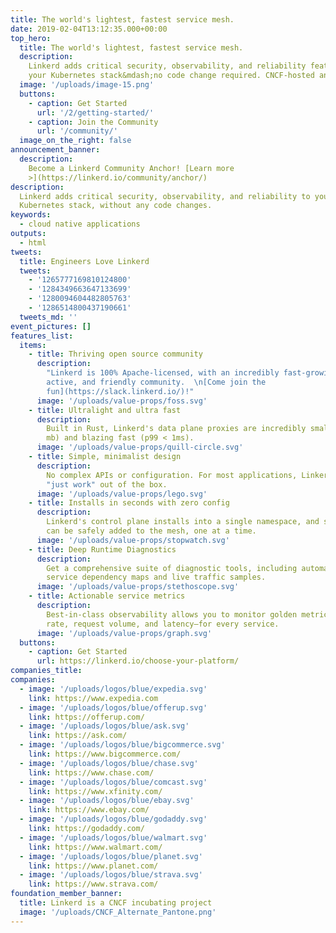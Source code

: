 ```yaml
---
title: The world's lightest, fastest service mesh.
date: 2019-02-04T13:12:35.000+00:00
top_hero:
  title: The world's lightest, fastest service mesh.
  description:
    Linkerd adds critical security, observability, and reliability features to
    your Kubernetes stack&mdash;no code change required. CNCF-hosted and 100% open source.
  image: '/uploads/image-15.png'
  buttons:
    - caption: Get Started
      url: '/2/getting-started/'
    - caption: Join the Community
      url: '/community/'
  image_on_the_right: false
announcement_banner:
  description:
    Become a Linkerd Community Anchor! [Learn more
    >](https://linkerd.io/community/anchor/)
description:
  Linkerd adds critical security, observability, and reliability to your
  Kubernetes stack, without any code changes.
keywords:
  - cloud native applications
outputs:
  - html
tweets:
  title: Engineers Love Linkerd
  tweets:
    - '1265777169810124800'
    - '1284349663647133699'
    - '1280094604482805763'
    - '1286514800437190661'
  tweets_md: ''
event_pictures: []
features_list:
  items:
    - title: Thriving open source community
      description:
        "Linkerd is 100% Apache-licensed, with an incredibly fast-growing,
        active, and friendly community.  \n[Come join the
        fun](https://slack.linkerd.io/)!"
      image: '/uploads/value-props/foss.svg'
    - title: Ultralight and ultra fast
      description:
        Built in Rust, Linkerd's data plane proxies are incredibly small (<10
        mb) and blazing fast (p99 < 1ms).
      image: '/uploads/value-props/quill-circle.svg'
    - title: Simple, minimalist design
      description:
        No complex APIs or configuration. For most applications, Linkerd will
        "just work" out of the box.
      image: '/uploads/value-props/lego.svg'
    - title: Installs in seconds with zero config
      description:
        Linkerd's control plane installs into a single namespace, and services
        can be safely added to the mesh, one at a time.
      image: '/uploads/value-props/stopwatch.svg'
    - title: Deep Runtime Diagnostics
      description:
        Get a comprehensive suite of diagnostic tools, including automatic
        service dependency maps and live traffic samples.
      image: '/uploads/value-props/stethoscope.svg'
    - title: Actionable service metrics
      description:
        Best-in-class observability allows you to monitor golden metrics—success
        rate, request volume, and latency—for every service.
      image: '/uploads/value-props/graph.svg'
  buttons:
    - caption: Get Started
      url: https://linkerd.io/choose-your-platform/
companies_title:
companies:
  - image: '/uploads/logos/blue/expedia.svg'
    link: https://www.expedia.com
  - image: '/uploads/logos/blue/offerup.svg'
    link: https://offerup.com/
  - image: '/uploads/logos/blue/ask.svg'
    link: https://ask.com/
  - image: '/uploads/logos/blue/bigcommerce.svg'
    link: https://www.bigcommerce.com/
  - image: '/uploads/logos/blue/chase.svg'
    link: https://www.chase.com/
  - image: '/uploads/logos/blue/comcast.svg'
    link: https://www.xfinity.com/
  - image: '/uploads/logos/blue/ebay.svg'
    link: https://www.ebay.com/
  - image: '/uploads/logos/blue/godaddy.svg'
    link: https://godaddy.com/
  - image: '/uploads/logos/blue/walmart.svg'
    link: https://www.walmart.com/
  - image: '/uploads/logos/blue/planet.svg'
    link: https://www.planet.com/
  - image: '/uploads/logos/blue/strava.svg'
    link: https://www.strava.com/
foundation_member_banner:
  title: Linkerd is a CNCF incubating project
  image: '/uploads/CNCF_Alternate_Pantone.png'
---
```

